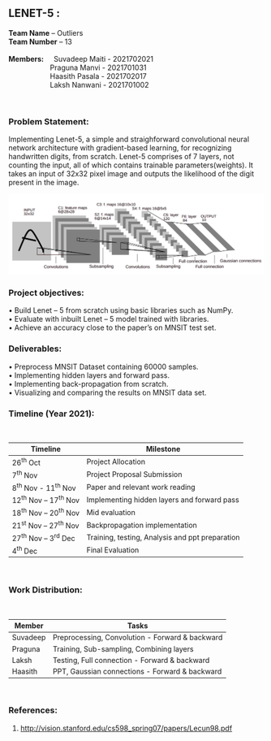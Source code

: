 ## LENET-5 :</br>
__Team Name__ – Outliers</br>
__Team Number__ – 13</br>
</br>
__Members:__ &nbsp; &nbsp; Suvadeep Maiti - 2021702021</br>
&emsp; &emsp;&emsp; &emsp; &emsp;Praguna Manvi - 2021701031</br>
&emsp; &emsp;&emsp; &emsp; &emsp;Haasith Pasala - 2021702017</br>
&emsp; &emsp;&emsp; &emsp; &emsp;Laksh Nanwani - 2021701002</br>

</br>

### Problem Statement: </br>

Implementing Lenet-5, a simple and straighforward convolutional neural network architecture with gradient-based learning, for recognizing handwritten digits, from scratch. Lenet-5 comprises of 7 layers, not counting the input, all of which contains trainable parameters(weights). It takes an input of 32x32 pixel image and outputs the likelihood of the digit present in the image.

<img src="lenet.png" alt="Lenet-5" />

### Project objectives:</br>
• Build Lenet – 5 from scratch using basic libraries such as NumPy.</br>
• Evaluate with inbuilt Lenet – 5 model trained with libraries.</br>
• Achieve an accuracy close to the paper’s on MNSIT test set.</br>
### Deliverables:</br>
• Preprocess MNSIT Dataset containing 60000 samples.</br>
• Implementing hidden layers and forward pass.</br>
• Implementing back-propagation from scratch.</br>
• Visualizing and comparing the results on MNSIT data set.</br>
### Timeline (Year 2021):</br>
</br>

| Timeline | Milestone |
| ------------- | ------------- |
| 26<sup>th</sup> Oct  | Project Allocation  |
| 7<sup>th</sup> Nov  | Project Proposal Submission  |
| 8<sup>th</sup> Nov - 11<sup>th</sup> Nov  | Paper and relevant work reading  |
| 12<sup>th</sup> Nov – 17<sup>th</sup> Nov  | Implementing hidden layers and forward pass |
| 18<sup>th</sup> Nov – 20<sup>th</sup> Nov  | Mid evaluation  |
| 21<sup>st</sup> Nov – 27<sup>th</sup> Nov  | Backpropagation implementation  |
| 27<sup>th</sup> Nov – 3<sup>rd</sup> Dec  | Training, testing, Analysis and ppt preparation  |
| 4<sup>th</sup> Dec  | Final Evaluation  |

</br>

### Work Distribution:</br>
</br>

| Member | Tasks |
| ------------- | ------------- |
| Suvadeep | Preprocessing, Convolution - Forward & backward |
| Praguna  | Training, Sub-sampling, Combining layers |
| Laksh | Testing, Full connection - Forward & backward |
| Haasith | PPT, Gaussian connections - Forward & backward  |

</br>

### References:</br>
1. http://vision.stanford.edu/cs598_spring07/papers/Lecun98.pdf</br>
